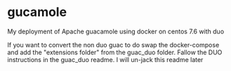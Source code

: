# gucamole
My deployment of Apache guacamole using docker on centos 7.6 with duo

If you want to convert the non duo guac to do swap the docker-compose and add the "extensions folder" from the guac_duo folder.
Fallow the DUO instructions in the guac_duo readme. 
I will un-jack this readme later
